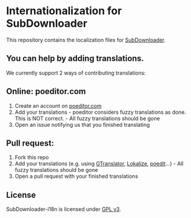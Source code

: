 # Internationalization for SubDownloader

This repository contains the localization files for [SubDownloader].

## You can help by adding translations.

We currently support 2 ways of contributing translations:

## Online: poeditor.com
   1. Create an account on [poeditor.com]
   2. Add your translations
    - poeditor considers fuzzy translations as done. This is NOT correct.
    - All fuzzy translations should be gone
   3. Open an issue notifying us that you finished translating

## Pull request:
   1. Fork this repo
   2. Add your translations (e.g. using [GTranslator], [Lokalize], [poedit]...)
    - All fuzzy translations should be gone
   3. Open a pull request with your finished translations

## License

SubDownloader-i18n is licensed under [GPL v3].

   [SubDownloader]: <https://github.com/subdownloader/subdownloader>
   [poeditor.com]: <https://poeditor.com/join/project/AWYM7Pa143>
   [GTranslator]: <http://www.nongnu.org/libtranslate/gnome-translate/>
   [Lokalize]: <https://www.kde.org/applications/development/lokalize/>
   [poedit]: <https://poedit.net/>
   [GPL v3]: <https://www.gnu.org/licenses/gpl-3.0.html>

